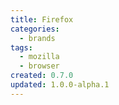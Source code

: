 ```yaml
---
title: Firefox
categories:
  - brands
tags:
  - mozilla
  - browser
created: 0.7.0
updated: 1.0.0-alpha.1
---
```

